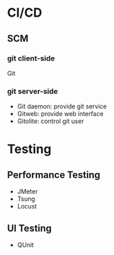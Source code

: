 # CI/CD
## SCM
### git client-side
Git
### git server-side
- Git daemon: provide git service
- Gitweb: provide web interface
- Gitolite: control git user

# Testing
## Performance Testing
- JMeter
- Tsung
- Locust

## UI Testing
- QUnit
